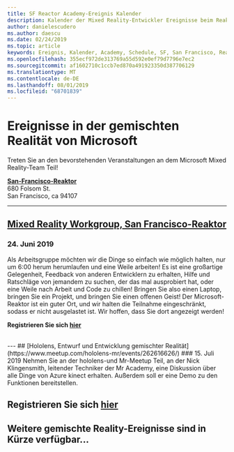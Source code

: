 ```yaml
---
title: SF Reactor Academy-Ereignis Kalender
description: Kalender der Mixed Reality-Entwickler Ereignisse beim Reaktor in San Francisco.
author: danielescudero
ms.author: daescu
ms.date: 02/24/2019
ms.topic: article
keywords: Ereignis, Kalender, Academy, Schedule, SF, San Francisco, Reaktor
ms.openlocfilehash: 355ecf972de313769a55d592e0ef79d7796e7ec2
ms.sourcegitcommit: af1602710c1ccb7ed870a491923350d387706129
ms.translationtype: MT
ms.contentlocale: de-DE
ms.lasthandoff: 08/01/2019
ms.locfileid: "68701839"
---
```

# <a name="microsoft-mixed-reality-events"></a>Ereignisse in der gemischten Realität von Microsoft

Treten Sie an den bevorstehenden Veranstaltungen an dem Microsoft Mixed Reality-Team Teil!

**[San-Francisco-Reaktor](https://developer.microsoft.com/reactor/#ReactorSF)**<br>
680 Folsom St.<br>
San Francisco, ca 94107


---
## <a name="mixed-reality-workgroup-san-francisco-reactorhttpsemea01safelinksprotectionoutlookcomurlhttps3a2f2fwwwmeetupcom2fhololens-mr2fdata027c017cdaescu40microsoftcom7ca8ddee063b7949a9992308d6903e62b07c72f988bf86f141af91ab2d7cd011db477c17c07c636854994961124360sdataymnaaiwvxij700mo9gj2boz4w82bgkdjdhijhytfczcfu3dreserved0"></a>[Mixed Reality Workgroup, San Francisco-Reaktor](https://emea01.safelinks.protection.outlook.com/?url=https%3A%2F%2Fwww.meetup.com%2Fhololens-mr%2F&data=02%7C01%7Cdaescu%40microsoft.com%7Ca8ddee063b7949a9992308d6903e62b0%7C72f988bf86f141af91ab2d7cd011db47%7C1%7C0%7C636854994961124360&sdata=YmnAAiWVxIJ700mO9gj%2BOz4W8%2BgKDjDhiJhYtfCzCFU%3D&reserved=0)
### <a name="june-24-2019"></a>24. Juni 2019
Als Arbeitsgruppe möchten wir die Dinge so einfach wie möglich halten, nur um 6:00 herum herumlaufen und eine Weile arbeiten! Es ist eine großartige Gelegenheit, Feedback von anderen Entwicklern zu erhalten, Hilfe und Ratschläge von jemandem zu suchen, der das mal ausprobiert hat, oder eine Weile nach Arbeit und Code zu chillen! Bringen Sie also einen Laptop, bringen Sie ein Projekt, und bringen Sie einen offenen Geist! Der Microsoft-Reaktor ist ein guter Ort, und wir halten die Teilnahme eingeschränkt, sodass er nicht ausgelastet ist. Wir hoffen, dass Sie dort angezeigt werden!

**Registrieren Sie sich [hier](https://emea01.safelinks.protection.outlook.com/?url=https%3A%2F%2Fwww.meetup.com%2Fhololens-mr%2F&data=02%7C01%7Cdaescu%40microsoft.com%7Ca8ddee063b7949a9992308d6903e62b0%7C72f988bf86f141af91ab2d7cd011db47%7C1%7C0%7C636854994961124360&sdata=YmnAAiWVxIJ700mO9gj%2BOz4W8%2BgKDjDhiJhYtfCzCFU%3D&reserved=0)**

<br>
---
## <a name="hololens-mixed-reality-design-and-developmenthttpswwwmeetupcomhololens-mrevents262616626"></a>[Hololens, Entwurf und Entwicklung gemischter Realität](https://www.meetup.com/hololens-mr/events/262616626/)
### <a name="july-15-2019"></a>15. Juli 2019
Nehmen Sie an der hololens-und Mr-Meetup Teil, an der Nick Klingensmith, leitender Techniker der Mr Academy, eine Diskussion über alle Dinge von Azure kinect erhalten. Außerdem soll er eine Demo zu den Funktionen bereitstellen.

**Registrieren Sie sich [hier](https://www.meetup.com/hololens-mr/events/262616626/)**
<br>
---
## <a name="more-mixed-reality-events-coming-soon"></a>Weitere gemischte Reality-Ereignisse sind in Kürze verfügbar...
